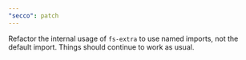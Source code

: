 ```yaml
---
"secco": patch
---
```


Refactor the internal usage of `fs-extra` to use named imports, not the default import. Things should continue to work as usual.
